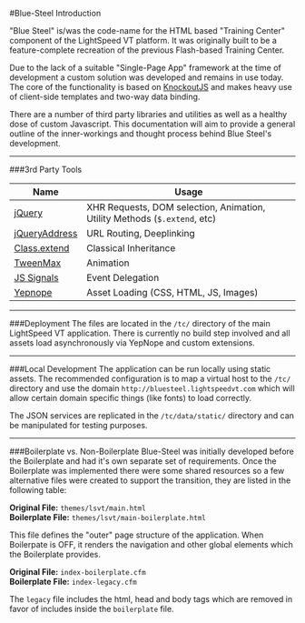 #Blue-Steel Introduction

"Blue Steel" is/was the code-name for the HTML based "Training Center" component of the LightSpeed VT platform. It was originally built to be a feature-complete recreation of the previous Flash-based Training Center.  

Due to the lack of a suitable "Single-Page App" framework at the time of development a custom solution was developed and remains in use today. The core of the functionality is based on [KnockoutJS](http://knockoutjs.com) and makes heavy use of client-side templates and two-way data binding.  

There are a number of third party libraries and utilities as well as a healthy dose of custom Javascript. This documentation will aim to provide a general outline of the inner-workings and thought process behind Blue Steel's development.

***

###3rd Party Tools

| Name | Usage |
|------|-------|
| [jQuery](http://jquery.com)  | XHR Requests, DOM selection, Animation, Utility Methods (`$.extend`, etc) |
| [jQueryAddress](http://www.asual.com/jquery/address/) | URL Routing, Deeplinking |
| [Class.extend](http://ejohn.org/blog/simple-javascript-inheritance/) | Classical Inheritance |
| [TweenMax](http://www.greensock.com) | Animation |
| [JS Signals](http://millermedeiros.github.com/js-signals/)| Event Delegation |
| [Yepnope](http://yepnopejs.com) | Asset Loading (CSS, HTML, JS, Images) |

***

###Deployment
The files are located in the `/tc/` directory of the main LightSpeed VT application. There is currently no build step involved and all assets load asynchronously via YepNope and custom extensions.

***

###Local Development
The application can be run locally using static assets. The recommended configuration is to map a virtual host to the `/tc/` directory and use the domain `http://bluesteel.lightspeedvt.com` which will allow certain domain specific things (like fonts) to load correctly.  
  
The JSON services are replicated in the `/tc/data/static/` directory and can be manipulated for testing purposes.

***

###Boilerplate vs. Non-Boilerplate
Blue-Steel was initially developed before the Boilerplate and had it's own separate set of requirements. Once the Boilerplate was implemented there were some shared resources so a few alternative files were created to support the transition, they are listed in the following table:

**Original File:** `themes/lsvt/main.html`  
**Boilerplate File:** `themes/lsvt/main-boilerplate.html`

This file defines the "outer" page structure of the application. When Boilerpate is OFF, it renders the navigation and other global elements which the Boilerplate provides.

**Original File:** `index-boilerplate.cfm`  
**Boilerplate File:** `index-legacy.cfm`

The `legacy` file includes the html, head and body tags which are removed in favor of includes inside the `boilerplate` file.

